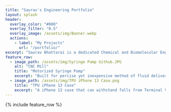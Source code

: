 ```yaml
---
title: "Saurav's Engineering Portfolio"
layout: splash
header:
  overlay_color: "#000"
  overlay_filter: "0.5"
  overlay_image: /assets/img/Banner.webp
  actions:
    - label: "My Projects"
      url: "/portfolio/"
excerpt: "Saurav Bhattarai is a dedicated Chemical and Biomolecular Engineering Student with a passion for exploring the intersection of engineering and medicine. His passion revolves around 3D printing, Biomedical Engineering research, devlopment of medical device, and helping others."
feature_row:
  - image_path: /assets/img/Syringe Pump Github.JPG
    alt: "CNC Mill"
    title: "Motorized Syringe Pump"
    excerpt: "Built for percise yet inexpensive method of fluid delivery for a medical setting."
  - image_path: /assets/img/TPU iPhone 13 Case.png
    title: "TPU iPhone 13 Case"
    excerpt: "A iPhone 13 case that can withstand falls from Terminal Velocity."
---
```


{% include feature_row %}

